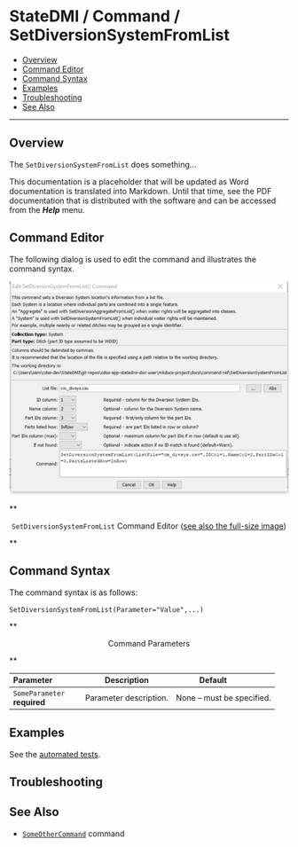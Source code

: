# StateDMI / Command / SetDiversionSystemFromList #

* [Overview](#overview)
* [Command Editor](#command-editor)
* [Command Syntax](#command-syntax)
* [Examples](#examples)
* [Troubleshooting](#troubleshooting)
* [See Also](#see-also)

-------------------------

## Overview ##

The `SetDiversionSystemFromList` does something...

This documentation is a placeholder that will be updated as Word documentation is translated into Markdown.
Until that time, see the PDF documentation that is distributed with the software and can be accessed
from the ***Help*** menu.

## Command Editor ##

The following dialog is used to edit the command and illustrates the command syntax.

![SetDiversionSystemFromList](SetDiversionSystemFromList.png)

**<p style="text-align: center;">
`SetDiversionSystemFromList` Command Editor (<a href="../SetDiversionSystemFromList.png">see also the full-size image</a>)
</p>**

## Command Syntax ##

The command syntax is as follows:

```text
SetDiversionSystemFromList(Parameter="Value",...)
```
**<p style="text-align: center;">
Command Parameters
</p>**

| **Parameter**&nbsp;&nbsp;&nbsp;&nbsp;&nbsp;&nbsp;&nbsp;&nbsp;&nbsp;&nbsp;&nbsp;&nbsp; | **Description** | **Default**&nbsp;&nbsp;&nbsp;&nbsp;&nbsp;&nbsp;&nbsp;&nbsp;&nbsp;&nbsp; |
| --------------|-----------------|----------------- |
|`SomeParameter`<br>**required**|Parameter description.|None – must be specified.|

## Examples ##

See the [automated tests](https://github.com/OpenWaterFoundation/cdss-app-statedmi-main/tree/master/test/regression/commands/SetDiversionSystemFromList).

## Troubleshooting ##

## See Also ##

* [`SomeOtherCommand`](../SomeOtherCommand/SomeOtherCommand) command
